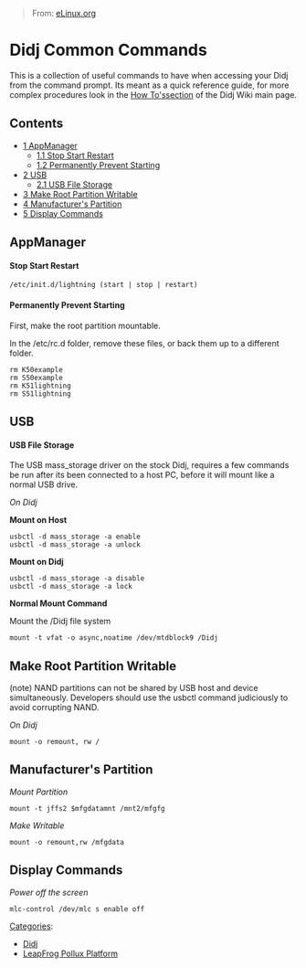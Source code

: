 > From: [eLinux.org](http://eLinux.org/Didj_Common_Commands "http://eLinux.org/Didj_Common_Commands")


# Didj Common Commands



This is a collection of useful commands to have when accessing your Didj
from the command prompt. Its meant as a quick reference guide, for more
complex procedures look in the [How
To'ssection](http://eLinux.org/Didj#Tutorials.2FHow_To.27s_Tutorials "Didj") of the Didj
Wiki main page.

## Contents

-   [1 AppManager](#appmanager)
    -   [1.1 Stop Start Restart](#stop-start-restart)
    -   [1.2 Permanently Prevent
        Starting](#permanently-prevent-starting)
-   [2 USB](#usb)
    -   [2.1 USB File Storage](#usb-file-storage)
-   [3 Make Root Partition Writable](#make-root-partition-writable)
-   [4 Manufacturer's Partition](#manufacturer-s-partition)
-   [5 Display Commands](#display-commands)

## AppManager

#### Stop Start Restart

    /etc/init.d/lightning (start | stop | restart)

#### Permanently Prevent Starting

First, make the root partition mountable.

In the /etc/rc.d folder, remove these files, or back them up to a
different folder.

    rm K50example
    rm S50example
    rm K51lightning
    rm S51lightning



## USB

#### USB File Storage

The USB mass\_storage driver on the stock Didj, requires a few commands
be run after its been connected to a host PC, before it will mount like
a normal USB drive.

*On Didj*

**Mount on Host**

    usbctl -d mass_storage -a enable
    usbctl -d mass_storage -a unlock

**Mount on Didj**

    usbctl -d mass_storage -a disable
    usbctl -d mass_storage -a lock


 **Normal Mount Command**

Mount the /Didj file system

    mount -t vfat -o async,noatime /dev/mtdblock9 /Didj



## Make Root Partition Writable

(note) NAND partitions can not be shared by USB host and device
simultaneously. Developers should use the usbctl command judiciously to
avoid corrupting NAND.

*On Didj*

    mount -o remount, rw /

## Manufacturer's Partition

*Mount Partition*

    mount -t jffs2 $mfgdatamnt /mnt2/mfgfg

*Make Writable*

    mount -o remount,rw /mfgdata

## Display Commands

*Power off the screen*

    mlc-control /dev/mlc s enable off


[Categories](http://eLinux.org/Special:Categories "Special:Categories"):

-   [Didj](http://eLinux.org/Category:Didj "Category:Didj")
-   [LeapFrog Pollux
    Platform](http://eLinux.org/index.php?title=Category:LeapFrog_Pollux_Platform&action=edit&redlink=1 "Category:LeapFrog Pollux Platform (page does not exist)")

